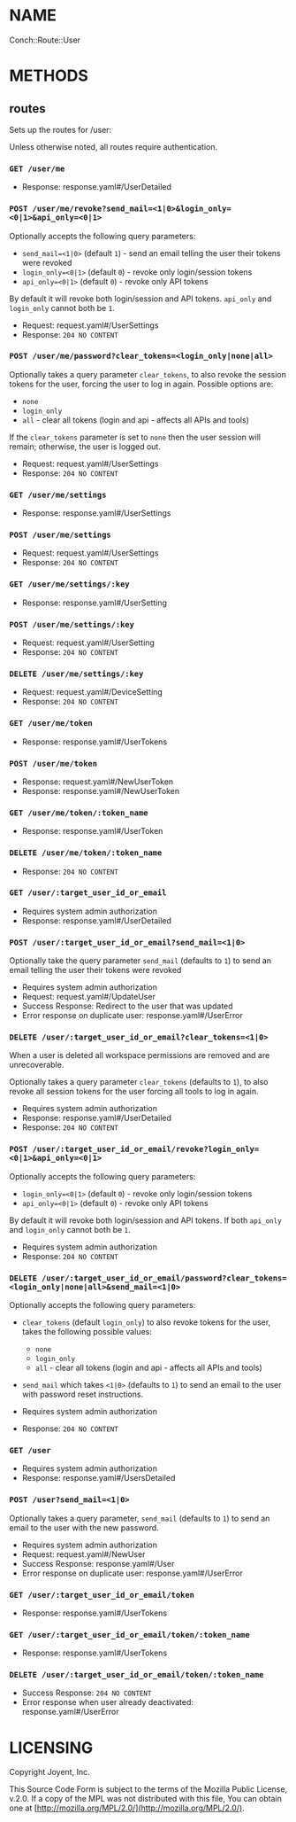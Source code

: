 # NAME

Conch::Route::User

# METHODS

## routes

Sets up the routes for /user:

Unless otherwise noted, all routes require authentication.

### `GET /user/me`

- Response: response.yaml#/UserDetailed

### `POST /user/me/revoke?send_mail=<1|0>&login_only=<0|1>&api_only=<0|1>`

Optionally accepts the following query parameters:

- `send_mail=<1|0>` (default `1`) - send an email telling the user their tokens were revoked
- `login_only=<0|1>` (default `0`) - revoke only login/session tokens
- `api_only=<0|1>` (default `0`) - revoke only API tokens

By default it will revoke both login/session and API tokens.
`api_only` and `login_only` cannot both be `1`.

- Request: request.yaml#/UserSettings
- Response: `204 NO CONTENT`

### `POST /user/me/password?clear_tokens=<login_only|none|all>`

Optionally takes a query parameter `clear_tokens`, to also revoke the session
tokens for the user, forcing the user to log in again. Possible options are:

- `none`
- `login_only`
- `all` - clear all tokens (login and api - affects all APIs and tools)

If the `clear_tokens` parameter is set to `none` then the user session will remain;
otherwise, the user is logged out.

- Request: request.yaml#/UserSettings
- Response: `204 NO CONTENT`

### `GET /user/me/settings`

- Response: response.yaml#/UserSettings

### `POST /user/me/settings`

- Request: request.yaml#/UserSettings
- Response: `204 NO CONTENT`

### `GET /user/me/settings/:key`

- Response: response.yaml#/UserSetting

### `POST /user/me/settings/:key`

- Request: request.yaml#/UserSetting
- Response: `204 NO CONTENT`

### `DELETE /user/me/settings/:key`

- Request: request.yaml#/DeviceSetting
- Response: `204 NO CONTENT`

### `GET /user/me/token`

- Response: response.yaml#/UserTokens

### `POST /user/me/token`

- Response: request.yaml#/NewUserToken
- Response: response.yaml#/NewUserToken

### `GET /user/me/token/:token_name`

- Response: response.yaml#/UserToken

### `DELETE /user/me/token/:token_name`

- Response: `204 NO CONTENT`

### `GET /user/:target_user_id_or_email`

- Requires system admin authorization
- Response: response.yaml#/UserDetailed

### `POST /user/:target_user_id_or_email?send_mail=<1|0>`

Optionally take the query parameter `send_mail` (defaults to `1`) to send
an email telling the user their tokens were revoked

- Requires system admin authorization
- Request: request.yaml#/UpdateUser
- Success Response: Redirect to the user that was updated
- Error response on duplicate user: response.yaml#/UserError

### `DELETE /user/:target_user_id_or_email?clear_tokens=<1|0>`

When a user is deleted all workspace permissions are removed and are
unrecoverable.

Optionally takes a query parameter `clear_tokens` (defaults to `1`), to also
revoke all session tokens for the user forcing all tools to log in again.

- Requires system admin authorization
- Response: response.yaml#/UserDetailed
- Response: `204 NO CONTENT`

### `POST /user/:target_user_id_or_email/revoke?login_only=<0|1>&api_only=<0|1>`

Optionally accepts the following query parameters:

- `login_only=<0|1>` (default `0`) - revoke only login/session tokens
- `api_only=<0|1>` (default `0`) - revoke only API tokens

By default it will revoke both login/session and API tokens. If both
`api_only` and `login_only` cannot both be `1`.

- Requires system admin authorization
- Response: `204 NO CONTENT`

### `DELETE /user/:target_user_id_or_email/password?clear_tokens=<login_only|none|all>&send_mail=<1|0>`

Optionally accepts the following query parameters:

- `clear_tokens` (default `login_only`) to also revoke tokens for the user, takes the following possible values:
    - `none`
    - `login_only`
    - `all` - clear all tokens (login and api - affects all APIs and tools)
- `send_mail` which takes `<1|0>` (defaults to `1`) to send an email to the user with password reset instructions.

- Requires system admin authorization
- Response: `204 NO CONTENT`

### `GET /user`

- Requires system admin authorization
- Response: response.yaml#/UsersDetailed

### `POST /user?send_mail=<1|0>`

Optionally takes a query parameter, `send_mail` (defaults to `1`) to send an
email to the user with the new password.

- Requires system admin authorization
- Request: request.yaml#/NewUser
- Success Response: response.yaml#/User
- Error response on duplicate user: response.yaml#/UserError

### `GET /user/:target_user_id_or_email/token`

- Response: response.yaml#/UserTokens

### `GET /user/:target_user_id_or_email/token/:token_name`

- Response: response.yaml#/UserTokens

### `DELETE /user/:target_user_id_or_email/token/:token_name`

- Success Response: `204 NO CONTENT`
- Error response when user already deactivated: response.yaml#/UserError

# LICENSING

Copyright Joyent, Inc.

This Source Code Form is subject to the terms of the Mozilla Public License,
v.2.0. If a copy of the MPL was not distributed with this file, You can obtain
one at [http://mozilla.org/MPL/2.0/](http://mozilla.org/MPL/2.0/).

